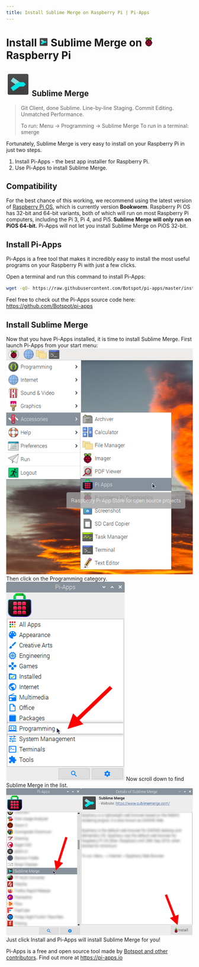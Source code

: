 ```yaml
---
title: Install Sublime Merge on Raspberry Pi | Pi-Apps
---
```

<div class="simple-install-content content">

# Install <img src="/img/app-icons/Sublime Merge/icon-64.png" height=24> Sublime Merge on <img src=/img/other-icons/raspberrypi-icon.svg height=24> Raspberry Pi

## <img src="/img/app-icons/Sublime Merge/icon-64.png"> Sublime Merge
> Git Client, done Sublime. Line-by-line Staging. Commit Editing. Unmatched Performance.
> 
> To run: Menu -> Programming -> Sublime Merge
> To run in a terminal: smerge

Fortunately, Sublime Merge is very easy to install on your Raspberry Pi in just two steps.
1. Install Pi-Apps - the best app installer for Raspberry Pi.
2. Use Pi-Apps to install Sublime Merge.
</div>
<div class="simple-install-content content">

## Compatibility
For the best chance of this working, we recommend using the latest version of [Raspberry Pi OS](https://www.raspberrypi.com/software/), which is currently version **Bookworm**.
Raspberry Pi OS has 32-bit and 64-bit variants, both of which will run on most Raspberry Pi computers, including the Pi 3, Pi 4, and Pi5.
**Sublime Merge will only run on PiOS 64-bit.** Pi-Apps will not let you install Sublime Merge on PiOS 32-bit.
</div>
<div class="simple-install-content content">

## Install Pi-Apps

Pi-Apps is a free tool that makes it incredibly easy to install the most useful programs on your Raspberry Pi with just a few clicks.

Open a terminal and run this command to install Pi-Apps:
```bash
wget -qO- https://raw.githubusercontent.com/Botspot/pi-apps/master/install | bash
```
Feel free to check out the Pi-Apps source code here: https://github.com/Botspot/pi-apps
</div>
<div class="simple-install-content content">

## Install Sublime Merge

Now that you have Pi-Apps installed, it is time to install Sublime Merge.
First launch Pi-Apps from your start menu:
<img src="/img/start-menu.png">
Then click on the Programming category.
<img src="/img/category-selections/Programming.png">
Now scroll down to find Sublime Merge in the list.
<img src="/img/app-icons/Sublime Merge/app-selection.png">
Just click Install and Pi-Apps will install Sublime Merge for you!
</div>
<div class="simple-install-content content">

Pi-Apps is a free and open source tool made by [Botspot and other contributors](/about/#contributors). Find out more at https://pi-apps.io
</div>
